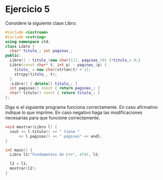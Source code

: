 # Ejercicio 5

Considere la siguiente clase Libro:
```C++
#include <iostream>
#include <cstring>
using namespace std;
class Libro {
  char* titulo_; int paginas_;
public:
  Libro() : titulo_(new char[1]), paginas_(0) {*titulo_= 0;}
  Libro(const char* t, int p) : paginas_(p) {
    titulo_ = new char[strlen(t) + 1];
    strcpy(titulo_, t);
  }
  ~Libro() { delete[] titulo_; }
  int paginas() const { return paginas_; }
  char* titulo() const { return titulo_; }
};
```

Diga si el siguiente programa funciona correctamente. En caso afirmativo indique lo que imprime. 
En caso negativo haga las modificaciones necesarias para que funcione correctamente.
```C++
void mostrar(Libro l) {
  cout << l.titulo() << " tiene "
      << l.paginas() << " páginas" << endl;
}

int main() {
  Libro l1("Fundamentos de C++", 474), l2;

  l2 = l1;
  mostrar(l2);
}
```
